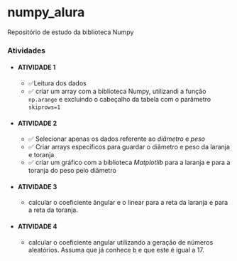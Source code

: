 # numpy_alura
Repositório de estudo da biblioteca Numpy

### Atividades

* #### ATIVIDADE 1
  - :white_check_mark:Leitura dos dados
  - :white_check_mark: criar um array com a biblioteca Numpy, utilizandi a função `np.arange` e excluindo o cabeçalho da tabela com o parâmetro `skiprows=1`
* #### ATIVIDADE 2
  - :white_check_mark: Selecionar apenas os dados referente ao *diâmetro* e *peso*
  - :white_check_mark: Criar arrays específicos para guardar o diâmetro e peso da laranja e toranja
  - :white_check_mark: criar um gráfico com a biblioteca *Matplotlib* para a laranja e para a toranja do peso pelo diâmetro
* #### ATIVIDADE 3
  - calcular o coeficiente ângular e o linear para a reta da laranja e para a reta da toranja.
* #### ATIVIDADE 4
  - calcular o coeficiente angular utilizando a geração de números aleatórios. Assuma que já conhece b e que este é igual a 17.
